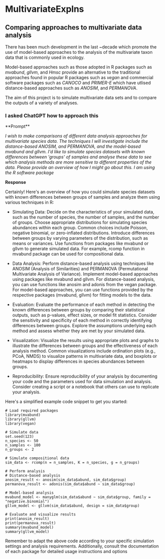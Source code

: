 <h1>MultivariateExplns</h1>
<h2>Comparing approaches to multivariate data analysis</h2>

There has been much development in the last ~decade which promote the use of
model-based approaches to the analysis of the multivariate taxon data that
is commonly used in ecology.

Model-based approaches such as those adopted in R packages such as _mvabund_, _gllvm_, and
_Hmsc_ provide an alternative to the traditional approaches found in popular R
packages such as _vegan_ and commercial software packages such as _CANOCO_ and 
_PRIMER-E_ which have utlised distance-based approaches such as _ANOSIM_, and 
_PERMANOVA_.

The aim of this project is to simulate multivariate data sets and to compare the
outputs of a variety of analyses.

<h3>I asked ChatGPT how to approach this</h3>
**Prompt**

<i>I wish to make comparisons of  different data analysis approaches for multivariate species data.  The techniques I will investigate include the distance-based ANOSIM, and PERMANOVA, and the model-based mvabund and gllvm.
I'd like to simulate species datasets with known differences between 'groups' of samples and analyse these data to see which analysis methods are more sensitive to different properties of the data.
Please provide an overview of how I might go about this. I am using the R software package</i>

**Response**

Certainly! Here's an overview of how you could simulate species datasets with known differences between groups of samples and analyze them using various techniques in R:

* Simulating Data:
        Decide on the characteristics of your simulated data, such as the number of species, the number of samples, and the number of groups. Choose appropriate distributions for simulating species abundances within each group. Common choices include Poisson, negative binomial, or zero-inflated distributions. Introduce differences between groups by varying parameters of the distribution, such as means or variances. Use functions from packages like mvabund or gllvm to generate simulated data. For example, rcomp function in mvabund package can be used for compositional data.

* Data Analysis:
        Perform distance-based analysis using techniques like ANOSIM (Analysis of Similarities) and PERMANOVA (Permutational Multivariate Analysis of Variance). Implement model-based approaches using packages like mvabund and gllvm. For distance-based analysis, you can use functions like anosim and adonis from the vegan package. For model-based approaches, you can use functions provided by the respective packages (mvabund, gllvm) for fitting models to the data.

* Evaluation:
        Evaluate the performance of each method in detecting the known differences between groups by comparing their statistical outputs, such as p-values, effect sizes, or model fit statistics. Consider the sensitivity and specificity of each method in correctly identifying differences between groups. Explore the assumptions underlying each method and assess whether they are met by your simulated data.

* Visualization:
        Visualize the results using appropriate plots and graphs to illustrate the differences between groups and the effectiveness of each analysis method. Common visualizations include ordination plots (e.g., PCoA, NMDS) to visualize patterns in multivariate data, and boxplots or heatmaps to display differences in species abundances between groups.

* Reproducibility:
        Ensure reproducibility of your analysis by documenting your code and the parameters used for data simulation and analysis. Consider creating a script or a notebook that others can use to replicate your analysis.

Here's a simplified example code snippet to get you started:


    # Load required packages
    library(mvabund)
    library(gllvm)
    library(vegan)
    
    # Simulate data
    set.seed(123)
    n_species <- 50
    n_samples <- 100
    n_groups <- 2
    
    # Simulate compositional data
    sim_data <- rcomp(n = n_samples, K = n_species, g = n_groups)
    
    # Perform analysis
    # Distance-based analysis
    anosim_result <- anosim(sim_data$abund, sim_data$group)
    permanova_result <- adonis(sim_data$abund ~ sim_data$group)
    
    # Model-based analysis
    mvabund_model <- manyglm(sim_data$abund ~ sim_data$group, family = "negative.binomial")
    gllvm_model <- gllvm(sim_data$abund, design = sim_data$group)
    
    # Evaluate and visualize results
    print(anosim_result)
    print(permanova_result)
    summary(mvabund_model)
    summary(gllvm_model)

Remember to adapt the above code according to your specific simulation settings and analysis requirements. Additionally, consult the documentation of each package for detailed usage instructions and options